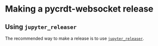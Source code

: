 # Making a pycrdt-websocket release

## Using `jupyter_releaser`

The recommended way to make a release is to use [`jupyter_releaser`](https://github.com/jupyter-server/jupyter_releaser#checklist-for-adoption).
